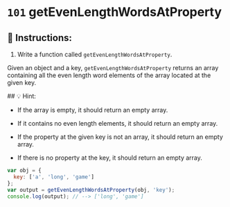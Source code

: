 # `101` getEvenLengthWordsAtProperty

## 📝 Instructions:

1. Write a function called `getEvenLengthWordsAtProperty`.

Given an object and a key, `getEvenLengthWordsAtProperty`
returns an array containing all the even length word elements of the array located at the given key.

## :bulb: Hint:

* If the array is empty, it should return an empty array.

* If it contains no even length elements, it should return an empty array.

* If the property at the given key is not an array, it should return an empty array.

* If there is no property at the key, it should return an empty array.

```js
var obj = {
  key: ['a', 'long', 'game']
};
var output = getEvenLengthWordsAtProperty(obj, 'key');
console.log(output); // --> ['long', 'game']
```